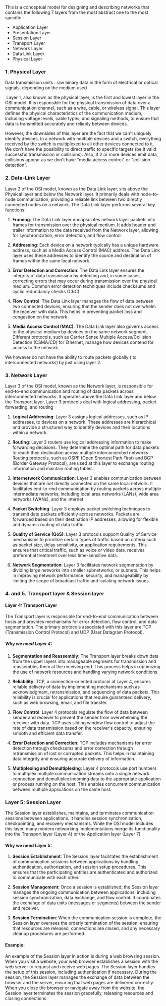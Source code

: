 This is a conceptual model for designing and describing networks that contains the following 7 layers from the most abstract one to the most specific :

- Application Layer
- Presentation Layer
- Session Layer
- Transport Layer
- Network Layer
- Data Link Layer
- Physical Layer

### 1. Physical Layer

Data transmission units : raw binary data in the form of electrical or optical signals, depending on the medium used

 Layer 1, also known as the physical layer, is the first and lowest layer in the OSI model. It is responsible for the physical transmission of data over a communication channel, such as a wire, cable, or wireless signal. This layer defines the physical characteristics of the communication medium, including voltage levels, cable types, and signaling methods, to ensure that data is transmitted accurately and reliably between devices.

However, the downsides of this layer are the fact that we can't uniquely identify devices. In a network with multiple devices and a switch, everything received by the switch is multiplexed to all other devices connected to it. We don't have the possibility to direct traffic to specific targets (be it valid successful transmission or collisions). Also, if 2 or more devices emit data, collisions appear as we don't have "media access control" or "collision detection". 

### 2. Data-Link Layer

Layer 2 of the OSI model, known as the Data Link layer, sits above the Physical layer and below the Network layer. It primarily deals with node-to-node communication, providing a reliable link between two directly connected nodes on a network. The Data Link layer performs several key functions:

1. **Framing**: The Data Link layer encapsulates network layer packets into frames for transmission over the physical medium. It adds header and trailer information to the data received from the Network layer, allowing for synchronization, error detection, and flow control.
    
2. **Addressing**: Each device on a network typically has a unique hardware address, such as a Media Access Control (MAC) address. The Data Link layer uses these addresses to identify the source and destination of frames within the same local network.
    
3. **Error Detection and Correction**: The Data Link layer ensures the integrity of data transmission by detecting and, in some cases, correcting errors that may occur during transmission over the physical medium. Common error detection techniques include checksums and cyclic redundancy checks (CRC).
    
4. **Flow Control**: The Data Link layer manages the flow of data between two connected devices, ensuring that the sender does not overwhelm the receiver with data. This helps in preventing packet loss and congestion on the network.
    
5. **Media Access Control (MAC)**: The Data Link layer also governs access to the physical medium by devices on the same network segment. Different protocols, such as Carrier Sense Multiple Access/Collision Detection (CSMA/CD) for Ethernet, manage how devices contend for access to the network.

We however do not have the ability to route packets globally ( to interconnected networks) by just using layer 2.

### 3. Network Layer

Layer 3 of the OSI model, known as the Network layer, is responsible for end-to-end communication and routing of data packets across interconnected networks. It operates above the Data Link layer and below the Transport layer. Layer 3 protocols deal with logical addressing, packet forwarding, and routing

1. **Logical Addressing**: Layer 3 assigns logical addresses, such as IP addresses, to devices on a network. These addresses are hierarchical and provide a structured way to identify devices and their locations within a network.
    
2. **Routing**: Layer 3 routers use logical addressing information to make forwarding decisions. They determine the optimal path for data packets to reach their destination across multiple interconnected networks. Routing protocols, such as OSPF (Open Shortest Path First) and BGP (Border Gateway Protocol), are used at this layer to exchange routing information and maintain routing tables.
    
3. **Internetwork Communication**: Layer 3 enables communication between devices that are not directly connected on the same local network. It facilitates end-to-end communication by routing packets across multiple intermediate networks, including local area networks (LANs), wide area networks (WANs), and the internet.
    
4. **Packet Switching**: Layer 3 employs packet switching techniques to transmit data packets efficiently across networks. Packets are forwarded based on their destination IP addresses, allowing for flexible and dynamic routing of data traffic.
    
5. **Quality of Service (QoS)**: Layer 3 protocols support Quality of Service mechanisms to prioritize certain types of traffic based on criteria such as packet size, delay sensitivity, or application requirements. This ensures that critical traffic, such as voice or video data, receives preferential treatment over less time-sensitive data.
    
6. **Network Segmentation**: Layer 3 facilitates network segmentation by dividing large networks into smaller subnetworks, or subnets. This helps in improving network performance, security, and manageability by limiting the scope of broadcast traffic and isolating network issues.
    

### 4. and 5. Transport layer & Session layer

#### Layer 4: Transport Layer

The Transport layer is responsible for end-to-end communication between hosts and provides mechanisms for error detection, flow control, and data segmentation. The primary protocols associated with this layer are TCP (Transmission Control Protocol) and UDP (User Datagram Protocol).

##### Why we need Layer 4:

1. **Segmentation and Reassembly**: The Transport layer breaks down data from the upper layers into manageable segments for transmission and reassembles them at the receiving end. This process helps in optimizing the use of network resources and handling varying network conditions.
    
2. **Reliability**: TCP, a connection-oriented protocol at Layer 4, ensures reliable delivery of data by implementing mechanisms such as acknowledgment, retransmission, and sequencing of data packets. This reliability is crucial for applications that require guaranteed delivery, such as web browsing, email, and file transfer.
    
3. **Flow Control**: Layer 4 protocols regulate the flow of data between sender and receiver to prevent the sender from overwhelming the receiver with data. TCP uses sliding window flow control to adjust the rate of data transmission based on the receiver's capacity, ensuring smooth and efficient data transfer.
    
4. **Error Detection and Correction**: TCP includes mechanisms for error detection through checksums and error correction through retransmission of lost or corrupted packets. This helps in maintaining data integrity and ensuring accurate delivery of information.
    
5. **Multiplexing and Demultiplexing**: Layer 4 protocols use port numbers to multiplex multiple communication streams onto a single network connection and demultiplex incoming data to the appropriate application or process running on the host. This enables concurrent communication between multiple applications on the same host.
    

### Layer 5: Session Layer

The Session layer establishes, maintains, and terminates communication sessions between applications. It handles session synchronization, checkpointing, and recovery mechanisms. While the OSI model includes this layer, many modern networking implementations merge its functionality into the Transport layer (Layer 4) or the Application layer (Layer 7).

#### Why we need Layer 5:

1. **Session Establishment**: The Session layer facilitates the establishment of communication sessions between applications by handling authentication, authorization, and session setup procedures. This ensures that the participating entities are authenticated and authorized to communicate with each other.
    
2. **Session Management**: Once a session is established, the Session layer manages the ongoing communication between applications, including session synchronization, data exchange, and flow control. It coordinates the exchange of data units (messages or segments) between the sender and receiver.
    
3. **Session Termination**: When the communication session is complete, the Session layer oversees the orderly termination of the session, ensuring that resources are released, connections are closed, and any necessary cleanup procedures are performed.
    

#### Example:

An example of the Session layer in action is during a web browsing session. When you visit a website, your web browser establishes a session with the web server to request and receive web pages. The Session layer handles the setup of this session, including authentication if necessary. During the session, the Session layer manages the exchange of data between the browser and the server, ensuring that web pages are delivered correctly. When you close the browser or navigate away from the website, the Session layer terminates the session gracefully, releasing resources and closing connections.